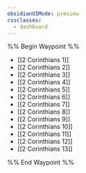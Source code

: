 ```yaml
---
obsidianUIMode: preview
cssclasses:
  - dashboard
---
```

%% Begin Waypoint %%
- [[2 Corinthians 1]]
- [[2 Corinthians 2]]
- [[2 Corinthians 3]]
- [[2 Corinthians 4]]
- [[2 Corinthians 5]]
- [[2 Corinthians 6]]
- [[2 Corinthians 7]]
- [[2 Corinthians 8]]
- [[2 Corinthians 9]]
- [[2 Corinthians 10]]
- [[2 Corinthians 11]]
- [[2 Corinthians 12]]
- [[2 Corinthians 13]]

%% End Waypoint %%